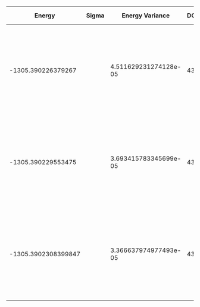 | Energy              | Sigma | Energy Variance       | DOF | Einf                | Method                                                       | Data Repository |
|---------------------|-------|-----------------------|-----|---------------------|--------------------------------------------------------------|-----------------|
| -1305.390226379267  |       | 4.511629231274128e-05 | 438 | -1293.2142002491348 | DMRG (bond dimension 310) using fork tensor product states with U(1) symmetry for charge sector |                 |
| -1305.390229553475  |       | 3.693415783345699e-05 | 438 | -1293.2142002491348 | DMRG (bond dimension 330) using fork tensor product states with U(1) symmetry for charge sector |                 |
| -1305.3902308399847 |       | 3.366637974977493e-05 | 438 | -1293.2142002491348 | DMRG (bond dimension 350) using fork tensor product states with U(1) symmetry for charge sector |                 |
